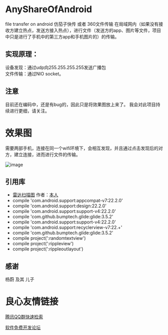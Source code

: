 # AnyShareOfAndroid
file transfer on android 仿茄子快传 或者 360文件传输 在局域网内（如果没有接收方建立热点，发送方接入热点），进行文件（发送方的app、图片等文件，项目中只是进行了手机中的第三方app和手机图片的）的传输。  


## 实现原理：
设备发现：通过udp向255.255.255.255发送广播包  
文件传输：通过NIO socket。

## 注意
目前还在编码中，还是有bug的，因此只是将效果图放上来了。  我会对此项目持续进行更细，请关注。

# 效果图
需要两部手机，连接在同一个wifi环境下，会相互发现，并且通过点击发现后的对方，建立连接，进而进行文件的传输。

![image](https://github.com/gpfduoduo/AnyShareOfAndroid/blob/master/filetransfer.gif "效果图")




## 引用库
* [雷达扫描图](https://github.com/gpfduoduo/RadarScanView) 作者：[本人](https://github.com/gpfduoduo)   
* compile 'com.android.support:appcompat-v7:22.2.0'  
* compile 'com.android.support:design:22.2.0'  
* compile 'com.android.support:support-v4:22.2.0'  
* compile 'com.github.bumptech.glide:glide:3.5.2'
* compile 'com.android.support:support-v4:22.2.0'
* compile 'com.android.support:recyclerview-v7:22.+'
* compile 'com.github.bumptech.glide:glide:3.5.2'
* compile project(':randomtextview')
* compile project(':rippleview')
* compile project(':rippleoutlayout')

## 感谢
杨蔚 及其 儿子 


 # 良心友情链接

[腾讯QQ群快速检索](http://u.720life.cn/s/8cf73f7c)

[软件免费开发论坛](http://u.720life.cn/s/bbb01dc0)